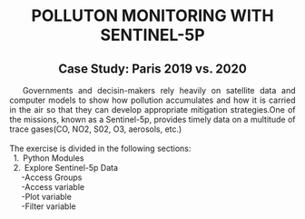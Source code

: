 <div align="center"> <h1> POLLUTON MONITORING WITH SENTINEL-5P </h1> </div>
<div align="center"> <h2> Case Study: Paris 2019 vs. 2020 </h2> </div>

<div style="text-align: justify;"> &ensp;&ensp; Governments and decisin-makers rely heavily on satellite data and computer models to show how pollution accumulates and how it is carried in the air so that they can develop appropriate mitigation strategies.One of the missions, known as a Sentinel-5p, provides timely data on a multitude of trace gases(CO, NO2, S02, O3, aerosols, etc.)</div>
<br>The exercise is divided in the following sections:
<br>&ensp;1.&ensp;Python Modules
<br>&ensp;2.&ensp;Explore Sentinel-5p Data
<br>&ensp;&ensp;&ensp;-Access Groups
<br>&ensp;&ensp;&ensp;-Access variable
<br>&ensp;&ensp;&ensp;-Plot variable
<br>&ensp;&ensp;&ensp;-Filter variable
